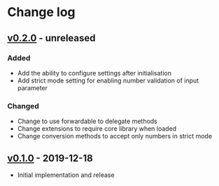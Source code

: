# Change log

## [v0.2.0] - unreleased

### Added
* Add the ability to configure settings after initialisation
* Add strict mode setting for enabling number validation of input parameter

### Changed
* Change to use forwardable to delegate methods
* Change extensions to require core library when loaded
* Change conversion methods to accept only numbers in strict mode

## [v0.1.0] - 2019-12-18

* Initial implementation and release

[v0.2.0]: https://github.com/piotrmurach/strings-numeral/compare/v0.1.0...v0.2.0
[v0.1.0]: https://github.com/piotrmurach/strings-numeral/compare/5546406...v0.1.0
